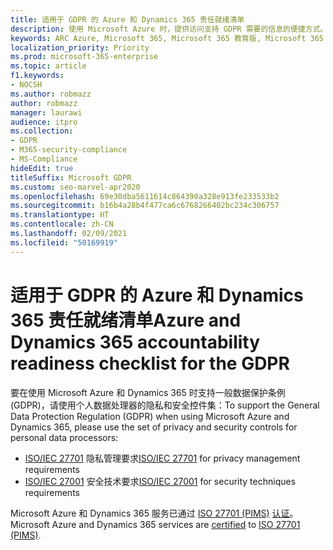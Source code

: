 ```yaml
---
title: 适用于 GDPR 的 Azure 和 Dynamics 365 责任就绪清单
description: 使用 Microsoft Azure 时，提供访问支持 GDPR 需要的信息的便捷方式。
keywords: ARC Azure, Microsoft 365, Microsoft 365 教育版, Microsoft 365 文档, GDPR
localization_priority: Priority
ms.prod: microsoft-365-enterprise
ms.topic: article
f1.keywords:
- NOCSH
ms.author: robmazz
author: robmazz
manager: laurawi
audience: itpro
ms.collection:
- GDPR
- M365-security-compliance
- MS-Compliance
hideEdit: true
titleSuffix: Microsoft GDPR
ms.custom: seo-marvel-apr2020
ms.openlocfilehash: 69e30dba5611614c864390a328e913fe233533b2
ms.sourcegitcommit: b16b4a28b4f477ca6c6768266402bc234c306757
ms.translationtype: HT
ms.contentlocale: zh-CN
ms.lasthandoff: 02/09/2021
ms.locfileid: "50169919"
---
```

# <a name="azure-and-dynamics-365-accountability-readiness-checklist-for-the-gdpr"></a><span data-ttu-id="966a7-104">适用于 GDPR 的 Azure 和 Dynamics 365 责任就绪清单</span><span class="sxs-lookup"><span data-stu-id="966a7-104">Azure and Dynamics 365 accountability readiness checklist for the GDPR</span></span>

<span data-ttu-id="966a7-105">要在使用 Microsoft Azure 和 Dynamics 365 时支持一般数据保护条例 (GDPR)，请使用个人数据处理器的隐私和安全控件集：</span><span class="sxs-lookup"><span data-stu-id="966a7-105">To support the General Data Protection Regulation (GDPR) when using Microsoft Azure and Dynamics 365, please use the set of privacy and security controls for personal data processors:</span></span>

- <span data-ttu-id="966a7-106">[ISO/IEC 27701](https://shop.bsigroup.com/ProductDetail?pid=000000000030351736) 隐私管理要求</span><span class="sxs-lookup"><span data-stu-id="966a7-106">[ISO/IEC 27701](https://shop.bsigroup.com/ProductDetail?pid=000000000030351736) for privacy management requirements</span></span>
- <span data-ttu-id="966a7-107">[ISO/IEC 27001](https://shop.bsigroup.com/ProductDetail?pid=000000000030347472) 安全技术要求</span><span class="sxs-lookup"><span data-stu-id="966a7-107">[ISO/IEC 27001](https://shop.bsigroup.com/ProductDetail?pid=000000000030347472) for security techniques requirements</span></span>

<span data-ttu-id="966a7-108">Microsoft Azure 和 Dynamics 365 服务已通过 [ISO 27701 (PIMS)](offering-iso-27701.md) [认证](https://servicetrust.microsoft.com/ViewPage/MSComplianceGuideV3?command=Download&downloadType=Document&downloadId=00af6c3e-7f3e-4e0d-8b0e-79f45ef2cef1&tab=7027ead0-3d6b-11e9-b9e1-290b1eb4cdeb&docTab=7027ead0-3d6b-11e9-b9e1-290b1eb4cdeb_ISO_Reports)。</span><span class="sxs-lookup"><span data-stu-id="966a7-108">Microsoft Azure and Dynamics 365 services are [certified](https://servicetrust.microsoft.com/ViewPage/MSComplianceGuideV3?command=Download&downloadType=Document&downloadId=00af6c3e-7f3e-4e0d-8b0e-79f45ef2cef1&tab=7027ead0-3d6b-11e9-b9e1-290b1eb4cdeb&docTab=7027ead0-3d6b-11e9-b9e1-290b1eb4cdeb_ISO_Reports) to [ISO 27701 (PIMS)](offering-iso-27701.md).</span></span>
